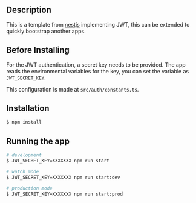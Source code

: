 
## Description

This is a template from [nestjs](nestjs) implementing JWT, this can be extended to quickly bootstrap another apps.

## Before Installing

For the JWT authentication, a secret key needs to be provided. The app reads the environmental variables for the key, you can set the variable as `JWT_SECRET_KEY`.

This configuration is made at `src/auth/constants.ts`.


## Installation

```bash
$ npm install
```

## Running the app

```bash
# development
$ JWT_SECRET_KEY=XXXXXXX npm run start

# watch mode
$ JWT_SECRET_KEY=XXXXXXX npm run start:dev

# production mode
$ JWT_SECRET_KEY=XXXXXXX npm run start:prod
```



[nestjs]: https://www.nestjs.com/